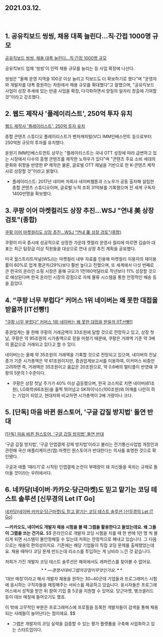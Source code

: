 ## 2021.03.12.

​    

## 1. 공유킥보드 씽씽, 채용 대폭 늘린다…직·간접 1000명 규모

[공유킥보드 씽씽, 채용 대폭 늘린다…직·간접 1000명 규모](https://news.naver.com/main/read.nhn?mode=LSD&mid=shm&sid1=105&oid=008&aid=0004556223)

공유킥보드 업체 '씽씽'이 인력 채용 규모를 늘리는 등 사업 확장에 나선다.

씽씽은 "올해 운영 지역을 100곳 이상 늘리고 킥보드도 더 확보하기로 했다"며 "운영자와 개발자를 대폭 증원하는 차원에서 채용 규모를 확대했다"고 말했으며, "공유킥보드 사업이 성장 추세에 있는 만큼 사업을 확장, 다각화하면서 양질의 일자리 창출에 기여할 것"이라고 강조했다.



## 2. 웹드 제작사 '플레이리스트', 250억 투자 유치

[웹드 제작사 '플레이리스트', 250억 투자 유치](https://news.naver.com/main/read.nhn?mode=LSD&mid=shm&sid1=105&oid=293&aid=0000033779)

종합 콘텐츠 스튜디오 플레이리스트가 벤처캐피털(VC) IMM인베스먼트 등으로부터 250억원 규모의 투자를 유치했다.

윤원기 IMM인베스트먼트 상무는 "플레이리스트는 국내 OTT 성장에 따라 급변하고 있는 시장에서 다수의 흥행 콘텐츠를 제작한 노하우가 있다"며 "콘텐츠 주요 소비 세대의 문화와 취향을 반영한 IP 제작은 물론, 글로벌 OTT 채널을 기반으로 한 K-콘텐츠 제작사로 성장할 것"이라고 밝혔다.

- 플레이리스트: 2017년 네이버 자회사 네이버웹툰과 스노우가 공동 출자해 설립한 종합 콘텐츠 스튜디오이며, 글로벌 누적 조회 31억뷰를 기록했으며 전 세계 구독자 1400만명을 확보했다.



## 3. 쿠팡 이어 마켓컬리도 상장 추진…WSJ "연내 美 상장 검토"(종합)

[쿠팡 이어 마켓컬리도 상장 추진…WSJ "연내 美 상장 검토"(종합)](https://news.naver.com/main/read.nhn?mode=LSD&mid=shm&sid1=101&oid=001&aid=0012255659)

쿠팡이 미국 증시에 성공적으로 상장한 가운데 켓컬리 운영사 컬리에 따르면 김슬아 대표는 최근 팀장급 이상 직원들을 대상으로 연내 상장 추진 계획을 공유했다.

미국 월스트리트저널(WSJ)는 마켓컬리 내부 자료를 인용해 마켓컬리 이용자의 재이용률이 60%로 업계 평균치(29%)보다 훨씬 높다고 전했으며, 또 세계에서 다섯 번째로 큰 한국의 온라인 쇼핑 시장은 올해 규모가 1천160억달러로 작년보다 11% 성장할 것으로 예상된다며 한국 온라인 시장의 강점으로 자체 물류 시스템을 통한 안정적인 배송 등을 꼽았다.



## 4. “쿠팡 너무 부럽다” 커머스 1위 네이버는 왜 못한 대접을 받을까 [IT선빵!]

[“쿠팡 너무 부럽다” 커머스 1위 네이버는 왜 못한 대접을 받을까 [IT선빵!]](https://news.naver.com/main/read.nhn?mode=LSD&mid=shm&sid1=105&oid=016&aid=0001805728)

증권업계는 올 한해 쿠팡의 거래금액이 33조원에 달할 것으로 전망하고 있고, 상장 첫날, 쿠팡은 약 95조원의 시가총액으로 장을 마쳤기 때문에, 쿠팡은 거래액 기준 약 3배의 몸값으로 거래되고 있다고 할 수 있다.

네이버는는 올해 약 35조원의 거래액을 기록할 것으로 전망되고 있으며, 네이버의 전날 종가 기준 시가총액은 약 61조원이지만, 증권업계보고서를 이용하여, 이커머스 비중만 고려하면 즉, 거래액은 35조원이고 몸값은 20조원으로, 약 0.6배의 멀티플이 반영돼 쿠팡의 5분의 1 수준이다.

* 쿠팡은 상장 첫날 주가가 40% 이상 급등했으며, 한국 코스피로 치면 네이버(61조원), LG화학(66조원)을 훌쩍 뛰어넘고 SK하이닉스(100조원)와 어깨를 나란히 하는 기업이 되었고, 현대차와 비교하면 시가총액이 2배 가량이나 크다.



## 5. [단독] 마음 바뀐 원스토어, '구글 갑질 방지법' 돌연 반대

[[단독] 마음 바뀐 원스토어, '구글 갑질 방지법' 돌연 반대](https://news.naver.com/main/read.nhn?mode=LSD&mid=shm&sid1=105&oid=366&aid=0000683520)

‘구글 갑질 방지법’, ‘구글 인앱결제 강제 방지법’이라고 불리는 전기통신사업법 개정안과 관련해 국산 애플리케이션(앱) 마켓인 원스토어가 반대한다는 의사를 표명한 것으로 확인됐다. 

구글과 애플 ‘때리기’로 시작된 인앱결제 논란이 부메랑이 돼 자신들을 옥죄는 규제로 돌아올 것이라는 우려에서다. 



## 6. 네카당(네이버·카카오·당근마켓)도 믿고 맡기는 코딩 테스트 솔루션 [신무경의 Let IT Go]

[네카당(네이버·카카오·당근마켓)도 믿고 맡기는 코딩 테스트 솔루션 [신무경의 Let IT Go]](https://news.naver.com/main/read.nhn?mode=LSD&mid=shm&sid1=105&oid=020&aid=0003344068)

**―카카오도, 네이버도 개발자 채용 시험을 볼 때 그렙을 활용한다고 들었는데요. 왜 그들이 그렙을 쓰는 건가요.**
$$
온라인으로 개발자 코딩 시험을 치를 때 한 번에 1만 명 씩 몰리게 되면 시스템이 불안정해질 수 있는데 저희는 안정적으로 해내고 있습니다. 그 다음으로는 채용의 편의성이지요. 기존에는 해당 기업들이 직접 코딩 문제를 출제했었는데요. 채용 때마다 코딩 문제 만드는데 리소스를 투입하는 게 낭비라 느낀 것 같습니다.

저희가 가진 개발자 코딩 테스트 솔루션은 해외에서도 레퍼런스를 찾아볼 수 없어요.
$$
**―경쟁사 대비 그렙의 강점이 무엇인가요.**
$$
‘데브 매칭’이라고 해서 개발자 채용을 원하는 30~40군데 기업들과 프로그래머스 시험에 응시하는 구직자들을 매칭해주는 서비스를 제공하고 있습니다. 응시자들은 프로그래머스에서 성적을 받은 뒤 참여 기업 중 5곳을 지원할 수 있어요. 당근마켓, 뱅크샐러드 등이 데브 매칭에 들어오기도 했죠.

이 밖에 고무적인 부분은 프로그래머스에 프로필을 등록한 개발자들이 검색을 통해 채용되는 사례들이 늘어난다는 점이에요. 
$$


* 그렙은 개발자의 코딩 실력을 검증할 수 있는 평가 플랫폼을 구축해 사업화하고 있는 스타트업이다. 
